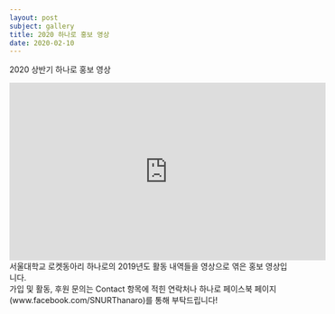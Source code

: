```yaml
---
layout: post
subject: gallery
title: 2020 하나로 홍보 영상
date: 2020-02-10
---
```

2020 상반기 하나로 홍보 영상<br/>
<iframe width="560" height="315" src="https://www.youtube.com/embed/CxrSn5ktctI" frameborder="0" allow="accelerometer; autoplay; encrypted-media; gyroscope; picture-in-picture" allowfullscreen></iframe><br/>
서울대학교 로켓동아리 하나로의 2019년도 활동 내역들을 영상으로 엮은 홍보 영상입니다.<br/>
가입 및 활동, 후원 문의는 Contact 항목에 적힌 연락처나 하나로 페이스북 페이지(www.facebook.com/SNURThanaro)를 통해 부탁드립니다!
